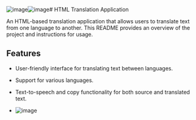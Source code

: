 ![image](https://github.com/akifalbayrak/Translator/assets/142679378/0a172e4c-cdc3-4a9b-8588-0c4de9e7772c)![image](https://github.com/akifalbayrak/Translator/assets/142679378/58674841-9ce7-4573-8bf5-9b3f113a028a)# HTML Translation Application

An HTML-based translation application that allows users to translate text from one language to another. This README provides an overview of the project and instructions for usage.

## Features

- User-friendly interface for translating text between languages.
- Support for various languages.
- Text-to-speech and copy functionality for both source and translated text.

- ![image](https://github.com/akifalbayrak/Translator/assets/142679378/35ed40e4-62b8-44b1-b773-a319fca3208c)
